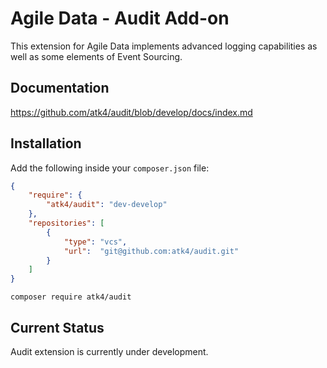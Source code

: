 # Agile Data - Audit Add-on

This extension for Agile Data implements advanced logging capabilities as well as some elements of
Event Sourcing.

## Documentation

https://github.com/atk4/audit/blob/develop/docs/index.md

## Installation

Add the following inside your `composer.json` file:

``` json
{
    "require": {
        "atk4/audit": "dev-develop"
    },
    "repositories": [
        {
            "type": "vcs",
            "url":  "git@github.com:atk4/audit.git"
        }
    ]
}
```


``` console
composer require atk4/audit
```

## Current Status

Audit extension is currently under development.

